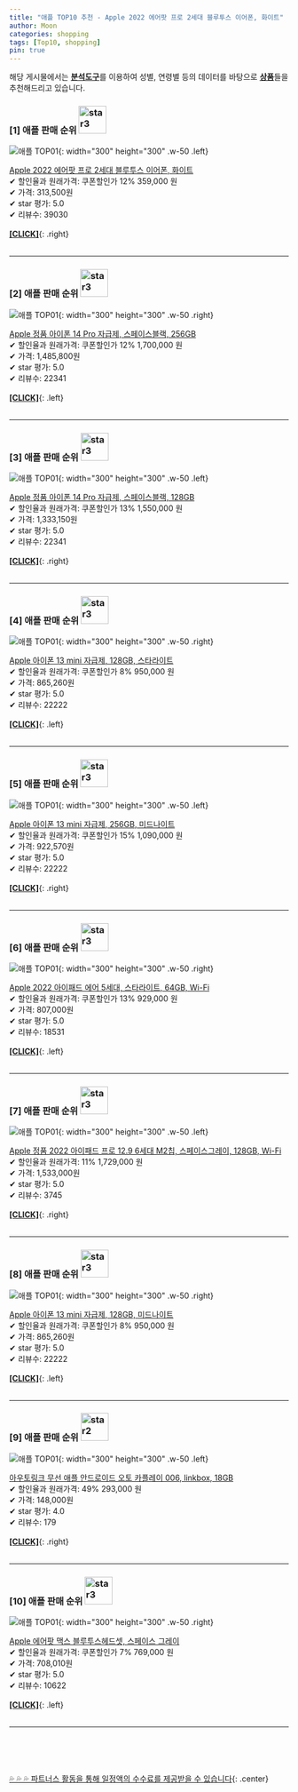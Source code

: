```yaml
---
title: "애플 TOP10 추천 - Apple 2022 에어팟 프로 2세대 블루투스 이어폰, 화이트"
author: Moon
categories: shopping
tags: [Top10, shopping]
pin: true
---
```


해당 게시물에서는 [**분석도구**](https://itemscout.io/)를 이용하여 성별, 연령별 등의 데이터를 바탕으로 [**상품**](https://link.coupang.com/a/baae76)들을 추천해드리고 있습니다.

### [1] 애플 판매 순위 <img width="50" alt="star3" src="https://user-images.githubusercontent.com/78655692/151471989-9e21d7a8-a7b6-44b0-b598-2bb204b56b00.png">

![애플 TOP01](https://thumbnail7.coupangcdn.com/thumbnails/remote/230x230ex/image/retail/images/2022/09/21/15/3/33936cab-016e-41a1-bc44-94cdfffe0a5e.jpg){: width="300" height="300" .w-50 .left}


[Apple 2022 에어팟 프로 2세대 블루투스 이어폰, 화이트](https://link.coupang.com/re/AFFSDP?lptag=AF5964186&subid=bluemoonsky6999&pageKey=6790570821&traceid=V0-153&itemId=15997176844&vendorItemId=83202423254)
<br>
✔ 할인율과 원래가격: 쿠폰할인가 12%  359,000   원<br>
✔ 가격: 313,500원<br>
✔ star 평가: 5.0<br>
✔ 리뷰수: 39030<br>
<br>
[**[CLICK]**](https://link.coupang.com/re/AFFSDP?lptag=AF5964186&subid=bluemoonsky6999&pageKey=6790570821&traceid=V0-153&itemId=15997176844&vendorItemId=83202423254){: .right}
<br>
<br>

---

### [2] 애플 판매 순위 <img width="50" alt="star3" src="https://user-images.githubusercontent.com/78655692/151471989-9e21d7a8-a7b6-44b0-b598-2bb204b56b00.png">

![애플 TOP01](https://thumbnail8.coupangcdn.com/thumbnails/remote/230x230ex/image/retail/images/2022/09/21/15/4/b5e60a58-8e7a-4f77-a4a7-47c119f828d4.jpg){: width="300" height="300" .w-50 .right}


[Apple 정품 아이폰 14 Pro 자급제, 스페이스블랙, 256GB](https://link.coupang.com/re/AFFSDP?lptag=AF5964186&subid=bluemoonsky6999&pageKey=6790570071&traceid=V0-153&itemId=15997173192&vendorItemId=83202419837)
<br>
✔ 할인율과 원래가격: 쿠폰할인가 12%  1,700,000   원<br>
✔ 가격: 1,485,800원<br>
✔ star 평가: 5.0<br>
✔ 리뷰수: 22341<br>
<br>
[**[CLICK]**](https://link.coupang.com/re/AFFSDP?lptag=AF5964186&subid=bluemoonsky6999&pageKey=6790570071&traceid=V0-153&itemId=15997173192&vendorItemId=83202419837){: .left}
<br>
<br>

---

### [3] 애플 판매 순위 <img width="50" alt="star3" src="https://user-images.githubusercontent.com/78655692/151471989-9e21d7a8-a7b6-44b0-b598-2bb204b56b00.png">

![애플 TOP01](https://thumbnail8.coupangcdn.com/thumbnails/remote/230x230ex/image/retail/images/2022/09/21/15/4/b5e60a58-8e7a-4f77-a4a7-47c119f828d4.jpg){: width="300" height="300" .w-50 .left}


[Apple 정품 아이폰 14 Pro 자급제, 스페이스블랙, 128GB](https://link.coupang.com/re/AFFSDP?lptag=AF5964186&subid=bluemoonsky6999&pageKey=6790570071&traceid=V0-153&itemId=15997175967&vendorItemId=83202422299)
<br>
✔ 할인율과 원래가격: 쿠폰할인가 13%  1,550,000   원<br>
✔ 가격: 1,333,150원<br>
✔ star 평가: 5.0<br>
✔ 리뷰수: 22341<br>
<br>
[**[CLICK]**](https://link.coupang.com/re/AFFSDP?lptag=AF5964186&subid=bluemoonsky6999&pageKey=6790570071&traceid=V0-153&itemId=15997175967&vendorItemId=83202422299){: .right}
<br>
<br>

---

### [4] 애플 판매 순위 <img width="50" alt="star3" src="https://user-images.githubusercontent.com/78655692/151471989-9e21d7a8-a7b6-44b0-b598-2bb204b56b00.png">

![애플 TOP01](https://thumbnail7.coupangcdn.com/thumbnails/remote/230x230ex/image/retail/images/4004397709781541-9f01fe0e-dd67-4d12-868b-68ba5c6a5174.jpg){: width="300" height="300" .w-50 .right}


[Apple 아이폰 13 mini 자급제, 128GB, 스타라이트](https://link.coupang.com/re/AFFSDP?lptag=AF5964186&subid=bluemoonsky6999&pageKey=6091199461&traceid=V0-153&itemId=11356857104&vendorItemId=78633225471)
<br>
✔ 할인율과 원래가격: 쿠폰할인가 8%  950,000   원<br>
✔ 가격: 865,260원<br>
✔ star 평가: 5.0<br>
✔ 리뷰수: 22222<br>
<br>
[**[CLICK]**](https://link.coupang.com/re/AFFSDP?lptag=AF5964186&subid=bluemoonsky6999&pageKey=6091199461&traceid=V0-153&itemId=11356857104&vendorItemId=78633225471){: .left}
<br>
<br>

---

### [5] 애플 판매 순위 <img width="50" alt="star3" src="https://user-images.githubusercontent.com/78655692/151471989-9e21d7a8-a7b6-44b0-b598-2bb204b56b00.png">

![애플 TOP01](https://thumbnail9.coupangcdn.com/thumbnails/remote/230x230ex/image/retail/images/4004691912353956-b35952b1-8896-45e4-80a0-f7670d3c19cb.jpg){: width="300" height="300" .w-50 .left}


[Apple 아이폰 13 mini 자급제, 256GB, 미드나이트](https://link.coupang.com/re/AFFSDP?lptag=AF5964186&subid=bluemoonsky6999&pageKey=6091199461&traceid=V0-153&itemId=11356886299&vendorItemId=78633225146)
<br>
✔ 할인율과 원래가격: 쿠폰할인가 15%  1,090,000   원<br>
✔ 가격: 922,570원<br>
✔ star 평가: 5.0<br>
✔ 리뷰수: 22222<br>
<br>
[**[CLICK]**](https://link.coupang.com/re/AFFSDP?lptag=AF5964186&subid=bluemoonsky6999&pageKey=6091199461&traceid=V0-153&itemId=11356886299&vendorItemId=78633225146){: .right}
<br>
<br>

---

### [6] 애플 판매 순위 <img width="50" alt="star3" src="https://user-images.githubusercontent.com/78655692/151471989-9e21d7a8-a7b6-44b0-b598-2bb204b56b00.png">

![애플 TOP01](https://thumbnail8.coupangcdn.com/thumbnails/remote/230x230ex/image/retail/images/463533636729310-fd8730d5-423f-47f9-9ea2-2c73f45e00c6.jpg){: width="300" height="300" .w-50 .right}


[Apple 2022 아이패드 에어 5세대, 스타라이트, 64GB, Wi-Fi](https://link.coupang.com/re/AFFSDP?lptag=AF5964186&subid=bluemoonsky6999&pageKey=6396408893&traceid=V0-153&itemId=13659935612&vendorItemId=80912364543)
<br>
✔ 할인율과 원래가격: 쿠폰할인가 13%  929,000   원<br>
✔ 가격: 807,000원<br>
✔ star 평가: 5.0<br>
✔ 리뷰수: 18531<br>
<br>
[**[CLICK]**](https://link.coupang.com/re/AFFSDP?lptag=AF5964186&subid=bluemoonsky6999&pageKey=6396408893&traceid=V0-153&itemId=13659935612&vendorItemId=80912364543){: .left}
<br>
<br>

---

### [7] 애플 판매 순위 <img width="50" alt="star3" src="https://user-images.githubusercontent.com/78655692/151471989-9e21d7a8-a7b6-44b0-b598-2bb204b56b00.png">

![애플 TOP01](https://thumbnail7.coupangcdn.com/thumbnails/remote/230x230ex/image/retail/images/2361599602210266-b613960c-7763-477b-abb9-9290d9e88875.jpg){: width="300" height="300" .w-50 .left}


[Apple 정품 2022 아이패드 프로 12.9 6세대 M2칩, 스페이스그레이, 128GB, Wi-Fi](https://link.coupang.com/re/AFFSDP?lptag=AF5964186&subid=bluemoonsky6999&pageKey=6912124813&traceid=V0-153&itemId=16661693170&vendorItemId=83845339992)
<br>
✔ 할인율과 원래가격: 11%  1,729,000   원<br>
✔ 가격: 1,533,000원<br>
✔ star 평가: 5.0<br>
✔ 리뷰수: 3745<br>
<br>
[**[CLICK]**](https://link.coupang.com/re/AFFSDP?lptag=AF5964186&subid=bluemoonsky6999&pageKey=6912124813&traceid=V0-153&itemId=16661693170&vendorItemId=83845339992){: .right}
<br>
<br>

---

### [8] 애플 판매 순위 <img width="50" alt="star3" src="https://user-images.githubusercontent.com/78655692/151471989-9e21d7a8-a7b6-44b0-b598-2bb204b56b00.png">

![애플 TOP01](https://thumbnail10.coupangcdn.com/thumbnails/remote/230x230ex/image/retail/images/2033058241318549-3fb6d002-7ce9-4075-a28d-7d09a1e93795.jpg){: width="300" height="300" .w-50 .right}


[Apple 아이폰 13 mini 자급제, 128GB, 미드나이트](https://link.coupang.com/re/AFFSDP?lptag=AF5964186&subid=bluemoonsky6999&pageKey=6091199461&traceid=V0-153&itemId=11356859696&vendorItemId=78633225461)
<br>
✔ 할인율과 원래가격: 쿠폰할인가 8%  950,000   원<br>
✔ 가격: 865,260원<br>
✔ star 평가: 5.0<br>
✔ 리뷰수: 22222<br>
<br>
[**[CLICK]**](https://link.coupang.com/re/AFFSDP?lptag=AF5964186&subid=bluemoonsky6999&pageKey=6091199461&traceid=V0-153&itemId=11356859696&vendorItemId=78633225461){: .left}
<br>
<br>

---

### [9] 애플 판매 순위 <img width="50" alt="star2" src="https://user-images.githubusercontent.com/78655692/151471960-29c5febe-c509-4c6d-99f4-a2203eb193c5.png">

![애플 TOP01](https://thumbnail9.coupangcdn.com/thumbnails/remote/230x230ex/image/vendor_inventory/9f04/0c2fe1acc87c8ef56fe130beebb2eb592b45cb2e8fb9dab8d3a8f315787c.jpg){: width="300" height="300" .w-50 .left}


[아우토링크 무선 애플 안드로이드 오토 카플레이 006, linkbox, 18GB](https://link.coupang.com/re/AFFSDP?lptag=AF5964186&subid=bluemoonsky6999&pageKey=7093063310&traceid=V0-153&itemId=17682136041&vendorItemId=85770273104)
<br>
✔ 할인율과 원래가격: 49%  293,000   원<br>
✔ 가격: 148,000원<br>
✔ star 평가: 4.0<br>
✔ 리뷰수: 179<br>
<br>
[**[CLICK]**](https://link.coupang.com/re/AFFSDP?lptag=AF5964186&subid=bluemoonsky6999&pageKey=7093063310&traceid=V0-153&itemId=17682136041&vendorItemId=85770273104){: .right}
<br>
<br>

---

### [10] 애플 판매 순위 <img width="50" alt="star3" src="https://user-images.githubusercontent.com/78655692/151471989-9e21d7a8-a7b6-44b0-b598-2bb204b56b00.png">

![애플 TOP01](https://thumbnail7.coupangcdn.com/thumbnails/remote/230x230ex/image/retail/images/1137462732232-481ff370-019a-45d4-9c76-8fc48afd0099.jpg){: width="300" height="300" .w-50 .right}


[Apple 에어팟 맥스 블루투스헤드셋, 스페이스 그레이](https://link.coupang.com/re/AFFSDP?lptag=AF5964186&subid=bluemoonsky6999&pageKey=4584075863&traceid=V0-153&itemId=6345230591&vendorItemId=72922972644)
<br>
✔ 할인율과 원래가격: 쿠폰할인가 7%  769,000   원<br>
✔ 가격: 708,010원<br>
✔ star 평가: 5.0<br>
✔ 리뷰수: 10622<br>
<br>
[**[CLICK]**](https://link.coupang.com/re/AFFSDP?lptag=AF5964186&subid=bluemoonsky6999&pageKey=4584075863&traceid=V0-153&itemId=6345230591&vendorItemId=72922972644){: .left}
<br>
<br>

---
<br><br><br><br>[💦 💦 💦 파트너스 활동을 통해 일정액의 수수료를 제공받을 수 있습니다](https://link.coupang.com/a/baae76){: .center}